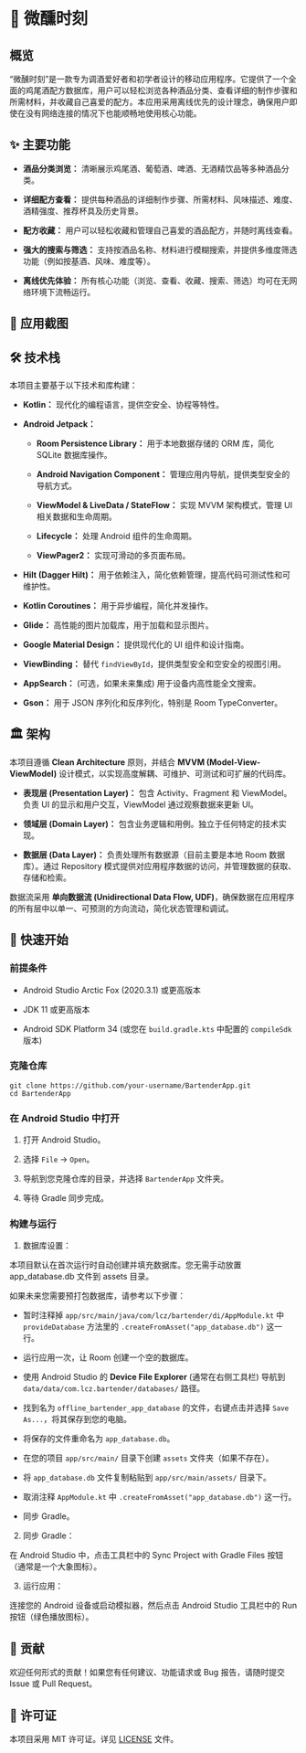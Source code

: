# 🍹 微醺时刻

## 概览

“微醺时刻”是一款专为调酒爱好者和初学者设计的移动应用程序。它提供了一个全面的鸡尾酒配方数据库，用户可以轻松浏览各种酒品分类、查看详细的制作步骤和所需材料，并收藏自己喜爱的配方。本应用采用离线优先的设计理念，确保用户即使在没有网络连接的情况下也能顺畅地使用核心功能。

## ✨ 主要功能

- **酒品分类浏览：** 清晰展示鸡尾酒、葡萄酒、啤酒、无酒精饮品等多种酒品分类。
  
- **详细配方查看：** 提供每种酒品的详细制作步骤、所需材料、风味描述、难度、酒精强度、推荐杯具及历史背景。
  
- **配方收藏：** 用户可以轻松收藏和管理自己喜爱的酒品配方，并随时离线查看。
  
- **强大的搜索与筛选：** 支持按酒品名称、材料进行模糊搜索，并提供多维度筛选功能（例如按基酒、风味、难度等）。
  
- **离线优先体验：** 所有核心功能（浏览、查看、收藏、搜索、筛选）均可在无网络环境下流畅运行。
  

## 📸 应用截图

<!-- 在这里放置您的应用截图，例如： -->

<!-- -->

<!-- -->

<!-- -->

<!-- -->

## 🛠️ 技术栈

本项目主要基于以下技术和库构建：

- **Kotlin：** 现代化的编程语言，提供空安全、协程等特性。
  
- **Android Jetpack：**
  
  - **Room Persistence Library：** 用于本地数据存储的 ORM 库，简化 SQLite 数据库操作。
    
  - **Android Navigation Component：** 管理应用内导航，提供类型安全的导航方式。
    
  - **ViewModel & LiveData / StateFlow：** 实现 MVVM 架构模式，管理 UI 相关数据和生命周期。
    
  - **Lifecycle：** 处理 Android 组件的生命周期。
    
  - **ViewPager2：** 实现可滑动的多页面布局。
    
- **Hilt (Dagger Hilt)：** 用于依赖注入，简化依赖管理，提高代码可测试性和可维护性。
  
- **Kotlin Coroutines：** 用于异步编程，简化并发操作。
  
- **Glide：** 高性能的图片加载库，用于加载和显示图片。
  
- **Google Material Design：** 提供现代化的 UI 组件和设计指南。
  
- **ViewBinding：** 替代 `findViewById`，提供类型安全和空安全的视图引用。
  
- **AppSearch：** (可选，如果未来集成) 用于设备内高性能全文搜索。
  
- **Gson：** 用于 JSON 序列化和反序列化，特别是 Room TypeConverter。
  

## 🏛️ 架构

本项目遵循 **Clean Architecture** 原则，并结合 **MVVM (Model-View-ViewModel)** 设计模式，以实现高度解耦、可维护、可测试和可扩展的代码库。

- **表现层 (Presentation Layer)：** 包含 Activity、Fragment 和 ViewModel。负责 UI 的显示和用户交互，ViewModel 通过观察数据来更新 UI。
  
- **领域层 (Domain Layer)：** 包含业务逻辑和用例。独立于任何特定的技术实现。
  
- **数据层 (Data Layer)：** 负责处理所有数据源（目前主要是本地 Room 数据库）。通过 Repository 模式提供对应用程序数据的访问，并管理数据的获取、存储和检索。
  

数据流采用 **单向数据流 (Unidirectional Data Flow, UDF)**，确保数据在应用程序的所有层中以单一、可预测的方向流动，简化状态管理和调试。

## 🚀 快速开始

### 前提条件

- Android Studio Arctic Fox (2020.3.1) 或更高版本
  
- JDK 11 或更高版本
  
- Android SDK Platform 34 (或您在 `build.gradle.kts` 中配置的 `compileSdk` 版本)
  

### 克隆仓库

```
git clone https://github.com/your-username/BartenderApp.git
cd BartenderApp
```

### 在 Android Studio 中打开

1. 打开 Android Studio。
  
2. 选择 `File` -> `Open`。
  
3. 导航到您克隆仓库的目录，并选择 `BartenderApp` 文件夹。
  
4. 等待 Gradle 同步完成。
  

### 构建与运行

1. 数据库设置：
  
  本项目默认在首次运行时自动创建并填充数据库。您无需手动放置 app_database.db 文件到 assets 目录。
  
  如果未来您需要预打包数据库，请参考以下步骤：
  
  - 暂时注释掉 `app/src/main/java/com/lcz/bartender/di/AppModule.kt` 中 `provideDatabase` 方法里的 `.createFromAsset("app_database.db")` 这一行。
    
  - 运行应用一次，让 Room 创建一个空的数据库。
    
  - 使用 Android Studio 的 **Device File Explorer** (通常在右侧工具栏) 导航到 `data/data/com.lcz.bartender/databases/` 路径。
    
  - 找到名为 `offline_bartender_app_database` 的文件，右键点击并选择 `Save As...`，将其保存到您的电脑。
    
  - 将保存的文件重命名为 `app_database.db`。
    
  - 在您的项目 `app/src/main/` 目录下创建 `assets` 文件夹（如果不存在）。
    
  - 将 `app_database.db` 文件复制粘贴到 `app/src/main/assets/` 目录下。
    
  - 取消注释 `AppModule.kt` 中 `.createFromAsset("app_database.db")` 这一行。
    
  - 同步 Gradle。
    
2. 同步 Gradle：
  
  在 Android Studio 中，点击工具栏中的 Sync Project with Gradle Files 按钮（通常是一个大象图标）。
  
3. 运行应用：
  
  连接您的 Android 设备或启动模拟器，然后点击 Android Studio 工具栏中的 Run 按钮（绿色播放图标）。
  

## 🤝 贡献

欢迎任何形式的贡献！如果您有任何建议、功能请求或 Bug 报告，请随时提交 Issue 或 Pull Request。

## 📄 许可证

本项目采用 MIT 许可证。详见 [LICENSE](https://www.google.com/search?q=LICENSE "null") 文件。
